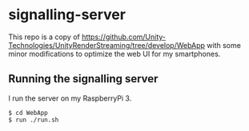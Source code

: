 # signalling-server

This repo is a copy of https://github.com/Unity-Technologies/UnityRenderStreaming/tree/develop/WebApp with some minor modifications to optimize the web UI for my smartphones.

## Running the signalling server

I run the server on my RaspberryPi 3.

```
$ cd WebApp
$ run ./run.sh
```

 
